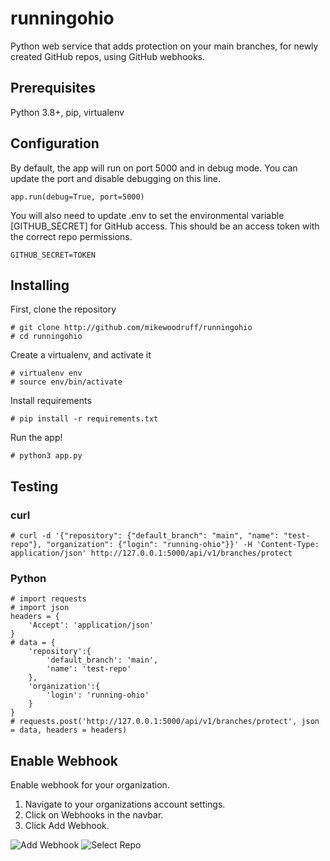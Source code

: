 # runningohio

Python web service that adds protection on your main branches, for newly created GitHub repos, using GitHub webhooks.

## Prerequisites

Python 3.8+, pip, virtualenv

## Configuration

By default, the app will run on port 5000 and in debug mode. You can update the port and disable debugging on this line.

    app.run(debug=True, port=5000)

You will also need to update .env to set the environmental variable [GITHUB_SECRET] for GitHub access. This should be an access token with the correct repo permissions.

    GITHUB_SECRET=TOKEN

## Installing

First, clone the repository

    # git clone http://github.com/mikewoodruff/runningohio
    # cd runningohio

Create a virtualenv, and activate it

    # virtualenv env 
    # source env/bin/activate

Install requirements

    # pip install -r requirements.txt

Run the app!

    # python3 app.py

## Testing

### curl

    # curl -d '{"repository": {"default_branch": "main", "name": "test-repo"}, "organization": {"login": "running-ohio"}}' -H 'Content-Type: application/json' http://127.0.0.1:5000/api/v1/branches/protect

### Python

    # import requests
    # import json
    headers = {
        'Accept': 'application/json'
    }
    # data = {
        'repository':{
            'default_branch': 'main',
            'name': 'test-repo'
        },
        'organization':{
            'login': 'running-ohio'
        }
    }
    # requests.post('http://127.0.0.1:5000/api/v1/branches/protect', json = data, headers = headers)

## Enable Webhook

Enable webhook for your organization.

1. Navigate to your organizations account settings.
2. Click on Webhooks in the navbar.
3. Click Add Webhook.
    
![Add Webhook](https://github.com/mikewoodruff/runningohio/tree/feature-branch/docs/webhook1.png)
![Select Repo](https://github.com/mikewoodruff/runningohio/tree/feature-branch/docs/webhook2.png)
